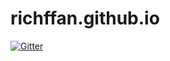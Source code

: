 # richffan.github.io

[![Gitter](https://badges.gitter.im/richffan/richffan.svg)](https://gitter.im/richffan/richffan?utm_source=badge&utm_medium=badge&utm_campaign=pr-badge&utm_content=badge)